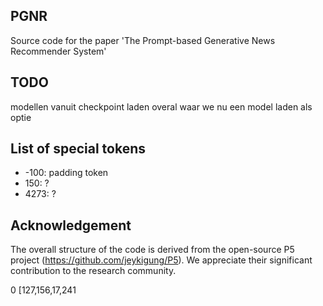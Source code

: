 ## PGNR
Source code for the paper 'The Prompt-based Generative News Recommender System' 


## TODO
modellen vanuit checkpoint laden overal waar we nu een model laden als optie

## List of special tokens

- -100: padding token
- 150: ?
- 4273: ?

## Acknowledgement 
The overall structure of the code is derived from the open-source P5 project (https://github.com/jeykigung/P5). We appreciate their significant contribution to the research community.


0 [127,156,17,241
